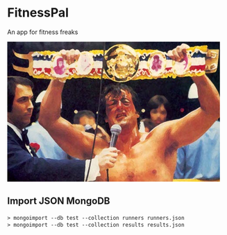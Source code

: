 # FitnessPal

An app for fitness freaks

![Rocky](https://github.com/Thirunavukkarasu/FitnessPal/blob/master/client/vendor/images/rocky_fitness.jpg)

## Import JSON MongoDB

```
> mongoimport --db test --collection runners runners.json
> mongoimport --db test --collection results results.json

```
